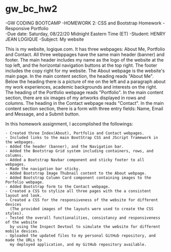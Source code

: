 # gw_bc_hw2

 -GW CODING BOOTCAMP
 -HOMEWORK 2: CSS and Bootstrap Homework - Responsive Portfolio   
 -Due date: Saturday, 08/22/20 Midnight Eastern Time (ET)
 -Student: HENRY JEAN LOGIQUE
 -Subject: My website

This is my website, logique.com. It has three webpages: About Me, Portfolio and Contact. All three
webppages have the same main header (banner) and footer. The main header includes my name as the 
logo of the website at the top left, and the horizontal navigation buttons at the top right. The 
footer includes the copy right for my website. The About webpage is the website's main page. In 
the main content section, the heading reads "About Me". Below the heading there is a picture of me 
on the left and a paragraph about my work experiences, academic backgrounds and interests on the 
right. The heading of the Portfolio webpage reads "Portfolio". In the main content section, there 
are six images of my artworks displayed in rows and columns. The heading in the Contact webpage 
reads "Contact". In the main content section section, there is a form with three entry fields: 
Name, Email and Message, and a Submit button.



In this homework assignment, I accomplished the followings:

    - Created three Index(About), Portfolio and Contact webpages.
    - Included links to the main BootStrap CSS and JScript framework in the webpages.
    - Added the header (banner), and the Navigation bar.
    - Added the Bootstrap Grid system including containers, rows, and columns.
    - Added a Bootstrap Navbar component and sticky footer to all webpages.
    - Made the navigation bar sticky.
    - Added Bootstrap Image Thubnail content to the About webpage.
    - Added Bootstrap Column Card component containing images to the Porfolio webpage. 
    - Added Bootstrap form to the Contact webpage.
    - Created a CSS to stylize all three pages with the a consistent layout and look.
    - Created a CSS for the responsiveness of the website for different devices
      (The provided images of the layouts were used to create the CSS styles).
    - Tested the overall functionalities, consistancy and responsiveness of the website 
      by using the Inspect Devtool to simulate the website for different mobile devices.
    - Uploaded the updated files to my personal GitHub repository, and made the URLs to 
      my deployed application, and my GitHub repository available.